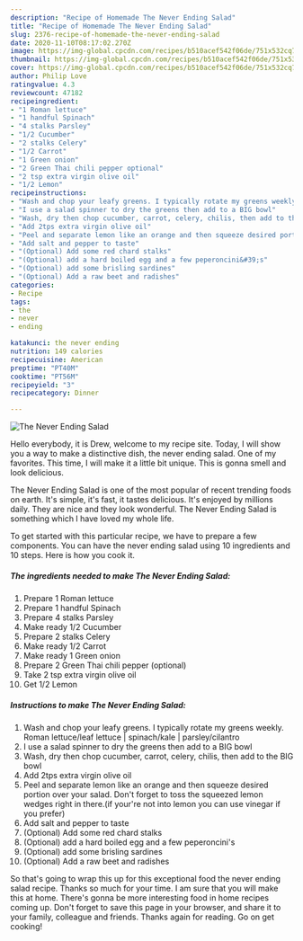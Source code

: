 ```yaml
---
description: "Recipe of Homemade The Never Ending Salad"
title: "Recipe of Homemade The Never Ending Salad"
slug: 2376-recipe-of-homemade-the-never-ending-salad
date: 2020-11-10T08:17:02.270Z
image: https://img-global.cpcdn.com/recipes/b510acef542f06de/751x532cq70/the-never-ending-salad-recipe-main-photo.jpg
thumbnail: https://img-global.cpcdn.com/recipes/b510acef542f06de/751x532cq70/the-never-ending-salad-recipe-main-photo.jpg
cover: https://img-global.cpcdn.com/recipes/b510acef542f06de/751x532cq70/the-never-ending-salad-recipe-main-photo.jpg
author: Philip Love
ratingvalue: 4.3
reviewcount: 47182
recipeingredient:
- "1 Roman lettuce"
- "1 handful Spinach"
- "4 stalks Parsley"
- "1/2 Cucumber"
- "2 stalks Celery"
- "1/2 Carrot"
- "1 Green onion"
- "2 Green Thai chili pepper optional"
- "2 tsp extra virgin olive oil"
- "1/2 Lemon"
recipeinstructions:
- "Wash and chop your leafy greens. I typically rotate my greens weekly. Roman lettuce/leaf lettuce | spinach/kale | parsley/cilantro"
- "I use a salad spinner to dry the greens then add to a BIG bowl"
- "Wash, dry then chop cucumber, carrot, celery, chilis, then add to the BIG bowl"
- "Add 2tps extra virgin olive oil"
- "Peel and separate lemon like an orange and then squeeze desired portion over your salad. Don&#39;t forget to toss the squeezed lemon wedges right in there.(if your&#39;re not into lemon you can use vinegar if you prefer)"
- "Add salt and pepper to taste"
- "(Optional) Add some red chard stalks"
- "(Optional) add a hard boiled egg and a few peperoncini&#39;s"
- "(Optional) add some brisling sardines"
- "(Optional) Add a raw beet and radishes"
categories:
- Recipe
tags:
- the
- never
- ending

katakunci: the never ending 
nutrition: 149 calories
recipecuisine: American
preptime: "PT40M"
cooktime: "PT56M"
recipeyield: "3"
recipecategory: Dinner

---
```



![The Never Ending Salad](https://img-global.cpcdn.com/recipes/b510acef542f06de/751x532cq70/the-never-ending-salad-recipe-main-photo.jpg)

Hello everybody, it is Drew, welcome to my recipe site. Today, I will show you a way to make a distinctive dish, the never ending salad. One of my favorites. This time, I will make it a little bit unique. This is gonna smell and look delicious.



The Never Ending Salad is one of the most popular of recent trending foods on earth. It's simple, it's fast, it tastes delicious. It's enjoyed by millions daily. They are nice and they look wonderful. The Never Ending Salad is something which I have loved my whole life.


To get started with this particular recipe, we have to prepare a few components. You can have the never ending salad using 10 ingredients and 10 steps. Here is how you cook it.

<!--inarticleads1-->

##### The ingredients needed to make The Never Ending Salad:

1. Prepare 1 Roman lettuce
1. Prepare 1 handful Spinach
1. Prepare 4 stalks Parsley
1. Make ready 1/2 Cucumber
1. Prepare 2 stalks Celery
1. Make ready 1/2 Carrot
1. Make ready 1 Green onion
1. Prepare 2 Green Thai chili pepper (optional)
1. Take 2 tsp extra virgin olive oil
1. Get 1/2 Lemon




<!--inarticleads2-->

##### Instructions to make The Never Ending Salad:

1. Wash and chop your leafy greens. I typically rotate my greens weekly. Roman lettuce/leaf lettuce | spinach/kale | parsley/cilantro
1. I use a salad spinner to dry the greens then add to a BIG bowl
1. Wash, dry then chop cucumber, carrot, celery, chilis, then add to the BIG bowl
1. Add 2tps extra virgin olive oil
1. Peel and separate lemon like an orange and then squeeze desired portion over your salad. Don&#39;t forget to toss the squeezed lemon wedges right in there.(if your&#39;re not into lemon you can use vinegar if you prefer)
1. Add salt and pepper to taste
1. (Optional) Add some red chard stalks
1. (Optional) add a hard boiled egg and a few peperoncini&#39;s
1. (Optional) add some brisling sardines
1. (Optional) Add a raw beet and radishes




So that's going to wrap this up for this exceptional food the never ending salad recipe. Thanks so much for your time. I am sure that you will make this at home. There's gonna be more interesting food in home recipes coming up. Don't forget to save this page in your browser, and share it to your family, colleague and friends. Thanks again for reading. Go on get cooking!
